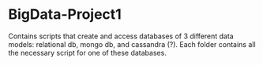 # BigData-Project1
Contains scripts that create and access databases of 3 different data models: relational db, mongo db, and cassandra (?).
Each folder contains all the necessary script for one of these databases.
